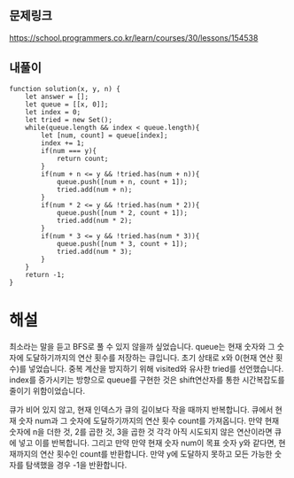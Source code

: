 ## 문제링크

https://school.programmers.co.kr/learn/courses/30/lessons/154538

## 내풀이

```
function solution(x, y, n) {
    let answer = [];
    let queue = [[x, 0]];
    let index = 0;
    let tried = new Set();
    while(queue.length && index < queue.length){
        let [num, count] = queue[index];
        index += 1;
        if(num === y){
            return count;
        }
        if(num + n <= y && !tried.has(num + n)){
            queue.push([num + n, count + 1]);
            tried.add(num + n);
        }
        if(num * 2 <= y && !tried.has(num * 2)){
            queue.push([num * 2, count + 1]);
            tried.add(num * 2);
        }
        if(num * 3 <= y && !tried.has(num * 3)){
            queue.push([num * 3, count + 1]);
            tried.add(num * 3);
        }
    }
    return -1;
}
```

# 해설

최소라는 말을 듣고 BFS로 풀 수 있지 않을까 싶었습니다.
queue는 현재 숫자와 그 숫자에 도달하기까지의 연산 횟수를 저장하는 큐입니다.
초기 상태로 x와 0(현재 연산 횟수)를 넣었습니다.
중복 계산을 방지하기 위해 visited와 유사한 tried를 선언했습니다.
index를 증가시키는 방향으로 queue를 구현한 것은 shift연산자를 통한 시간복잡도를 줄이기 위함이었습니다.

큐가 비어 있지 않고, 현재 인덱스가 큐의 길이보다 작을 때까지 반복합니다.
큐에서 현재 숫자 num과 그 숫자에 도달하기까지의 연산 횟수 count를 가져옵니다.
만약 현재 숫자에 n을 더한 것, 2를 곱한 것, 3을 곱한 것 각각 아직 시도되지 않은 연산이라면 큐에 넣고 이를 반복합니다.
그리고 만약 만약 현재 숫자 num이 목표 숫자 y와 같다면, 현재까지의 연산 횟수인 count를 반환합니다.
만약 y에 도달하지 못하고 모든 가능한 숫자를 탐색했을 경우 -1을 반환합니다.
